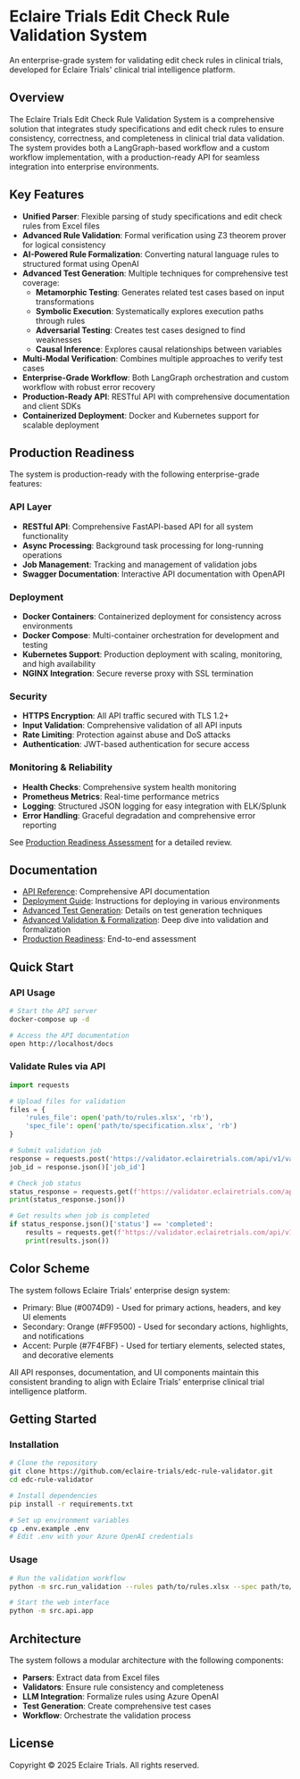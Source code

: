 # Eclaire Trials Edit Check Rule Validation System

An enterprise-grade system for validating edit check rules in clinical trials, developed for Eclaire Trials' clinical trial intelligence platform.

## Overview

The Eclaire Trials Edit Check Rule Validation System is a comprehensive solution that integrates study specifications and edit check rules to ensure consistency, correctness, and completeness in clinical trial data validation. The system provides both a LangGraph-based workflow and a custom workflow implementation, with a production-ready API for seamless integration into enterprise environments.

## Key Features

- **Unified Parser**: Flexible parsing of study specifications and edit check rules from Excel files
- **Advanced Rule Validation**: Formal verification using Z3 theorem prover for logical consistency
- **AI-Powered Rule Formalization**: Converting natural language rules to structured format using OpenAI
- **Advanced Test Generation**: Multiple techniques for comprehensive test coverage:
  - **Metamorphic Testing**: Generates related test cases based on input transformations
  - **Symbolic Execution**: Systematically explores execution paths through rules
  - **Adversarial Testing**: Creates test cases designed to find weaknesses
  - **Causal Inference**: Explores causal relationships between variables
- **Multi-Modal Verification**: Combines multiple approaches to verify test cases
- **Enterprise-Grade Workflow**: Both LangGraph orchestration and custom workflow with robust error recovery
- **Production-Ready API**: RESTful API with comprehensive documentation and client SDKs
- **Containerized Deployment**: Docker and Kubernetes support for scalable deployment

## Production Readiness

The system is production-ready with the following enterprise-grade features:

### API Layer
- **RESTful API**: Comprehensive FastAPI-based API for all system functionality
- **Async Processing**: Background task processing for long-running operations
- **Job Management**: Tracking and management of validation jobs
- **Swagger Documentation**: Interactive API documentation with OpenAPI

### Deployment
- **Docker Containers**: Containerized deployment for consistency across environments
- **Docker Compose**: Multi-container orchestration for development and testing
- **Kubernetes Support**: Production deployment with scaling, monitoring, and high availability
- **NGINX Integration**: Secure reverse proxy with SSL termination

### Security
- **HTTPS Encryption**: All API traffic secured with TLS 1.2+
- **Input Validation**: Comprehensive validation of all API inputs
- **Rate Limiting**: Protection against abuse and DoS attacks
- **Authentication**: JWT-based authentication for secure access

### Monitoring & Reliability
- **Health Checks**: Comprehensive system health monitoring
- **Prometheus Metrics**: Real-time performance metrics
- **Logging**: Structured JSON logging for easy integration with ELK/Splunk
- **Error Handling**: Graceful degradation and comprehensive error reporting

See [Production Readiness Assessment](docs/production_readiness.md) for a detailed review.

## Documentation

- [API Reference](docs/api_reference.md): Comprehensive API documentation
- [Deployment Guide](docs/deployment_guide.md): Instructions for deploying in various environments
- [Advanced Test Generation](docs/advanced_test_generation.md): Details on test generation techniques
- [Advanced Validation & Formalization](docs/advanced_validation_formalization.md): Deep dive into validation and formalization
- [Production Readiness](docs/production_readiness.md): End-to-end assessment

## Quick Start

### API Usage

```bash
# Start the API server
docker-compose up -d

# Access the API documentation
open http://localhost/docs
```

### Validate Rules via API

```python
import requests

# Upload files for validation
files = {
    'rules_file': open('path/to/rules.xlsx', 'rb'),
    'spec_file': open('path/to/specification.xlsx', 'rb')
}

# Submit validation job
response = requests.post('https://validator.eclairetrials.com/api/v1/validate', files=files)
job_id = response.json()['job_id']

# Check job status
status_response = requests.get(f'https://validator.eclairetrials.com/api/v1/jobs/{job_id}')
print(status_response.json())

# Get results when job is completed
if status_response.json()['status'] == 'completed':
    results = requests.get(f'https://validator.eclairetrials.com/api/v1/results/{job_id}')
    print(results.json())
```

## Color Scheme

The system follows Eclaire Trials' enterprise design system:
- Primary: Blue (#0074D9) - Used for primary actions, headers, and key UI elements
- Secondary: Orange (#FF9500) - Used for secondary actions, highlights, and notifications
- Accent: Purple (#7F4FBF) - Used for tertiary elements, selected states, and decorative elements

All API responses, documentation, and UI components maintain this consistent branding to align with Eclaire Trials' enterprise clinical trial intelligence platform.

## Getting Started

### Installation

```bash
# Clone the repository
git clone https://github.com/eclaire-trials/edc-rule-validator.git
cd edc-rule-validator

# Install dependencies
pip install -r requirements.txt

# Set up environment variables
cp .env.example .env
# Edit .env with your Azure OpenAI credentials
```

### Usage

```bash
# Run the validation workflow
python -m src.run_validation --rules path/to/rules.xlsx --spec path/to/spec.xlsx

# Start the web interface
python -m src.api.app
```

## Architecture

The system follows a modular architecture with the following components:

- **Parsers**: Extract data from Excel files
- **Validators**: Ensure rule consistency and completeness
- **LLM Integration**: Formalize rules using Azure OpenAI
- **Test Generation**: Create comprehensive test cases
- **Workflow**: Orchestrate the validation process

## License

Copyright © 2025 Eclaire Trials. All rights reserved.
